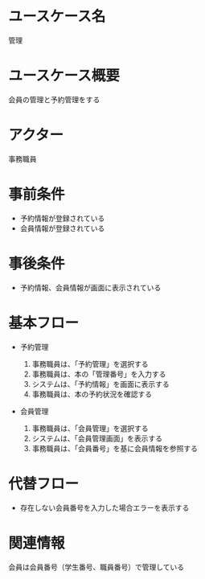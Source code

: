 # ユースケース名
管理
# ユースケース概要
会員の管理と予約管理をする
# アクター
事務職員
# 事前条件
- 予約情報が登録されている
- 会員情報が登録されている
# 事後条件
- 予約情報、会員情報が画面に表示されている
# 基本フロー
- 予約管理
    1. 事務職員は、「予約管理」を選択する
    2. 事務職員は、本の「管理番号」を入力する
    3. システムは、「予約情報」を画面に表示する
    4. 事務職員は、本の予約状況を確認する

- 会員管理
    1. 事務職員は、「会員管理」を選択する
    2. システムは、「会員管理画面」を表示する
    3. 事務職員は、「会員番号」を基に会員情報を参照する

# 代替フロー
- 存在しない会員番号を入力した場合エラーを表示する
# 関連情報
会員は会員番号（学生番号、職員番号）で管理している